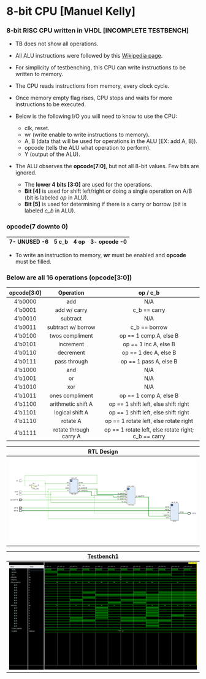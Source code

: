 # 8-bit CPU [Manuel Kelly]
### 8-bit RISC CPU written in VHDL [INCOMPLETE TESTBENCH]
* TB does not show all operations.
* All ALU instructions were followed by this [Wikipedia page](https://en.wikipedia.org/wiki/Arithmetic_logic_unit).
* For simplicity of testbenching, this CPU can write instructions to be written to memory.
* The CPU reads instructions from memory, every clock cycle.
* Once memory empty flag rises, CPU stops and waits for more instructions to be executed.
* Below is the following I/O you will need to know to use the CPU:
  * clk, reset.
  * wr (write enable to write instructions to memory).
  * A, B (data that will be used for operations in the ALU [EX: add A, B]).
  * opcode (tells the ALU what operation to perform).
  * Y (output of the ALU).

* The ALU observes the **opcode[7:0]**, but not all 8-bit values. Few bits are ignored. 
  * The **lower 4 bits [3:0]** are used for the operations. 
  * **Bit [4]** is used for shift left/right or doing a single operation on A/B (bit is labeled *op* in ALU).
  * **Bit [5]** is used for determining if there is a carry or borrow (bit is labeled *c_b* in ALU).

### opcode(7 downto 0)
|7-  UNUSED  -6|5  c_b  |4  op  |3-  opcode  -0|
| :----: | :----: | :----: | :----: |

* To write an instruction to memory, **wr** must be enabled and **opcode** must be filled.
### Below are all 16 operations (opcode[3:0])

|opcode[3:0]|Operation|op / c_b|
| :--------: | :----------: | :---------: |
| 4'b0000 | add | N/A |
| 4'b0001 | add w/ carry | c_b == carry |
| 4'b0010 | subtract | N/A |
| 4'b0011 | subtract w/ borrow | c_b == borrow |
| 4'b0100 | twos compliment | op == 1 comp A, else B |
| 4'b0101 | increment | op == 1 inc A, else B |
| 4'b0110 | decrement | op == 1 dec A, else B |
| 4'b0111 | pass through | op == 1 pass A, else B |
| 4'b1000 | and | N/A |
| 4'b1001 | or | N/A |
| 4'b1010 | xor | N/A |
| 4'b1011 | ones compliment | op == 1 comp A, else B |
| 4'b1100 | arithmetic shift A | op == 1 shift left, else shift right |
| 4'b1101 | logical shift A | op == 1 shift left, else shift right |
| 4'b1110 | rotate A | op == 1 rotate left, else rotate right |
| 4'b1111 | rotate through carry A | op == 1 rotate left, else rotate right; c_b == carry |


|RTL Design|
| :--------: |
|![RTL Design](https://github.com/mankelly/VHDLProjects/blob/main/8-Bit%20CPU/images/8_BIT_ARCH.PNG)|

|[Testbench1](https://github.com/mankelly/VHDLProjects/blob/main/8-Bit%20CPU/top_tb.vhd)|
| :--------: |
|![TB1](https://github.com/mankelly/VHDLProjects/blob/main/8-Bit%20CPU/images/VHDL_8_BIT_CPU.PNG)|

